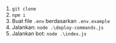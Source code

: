 1. `git clone` <br>
2. `npm i` <br>
3. Buat file `.env` berdasarkan `.env.example` <br>
4. Jalankan: `node .\deploy-commands.js` <br>
5. Jalankan bot: `node .\index.js`
